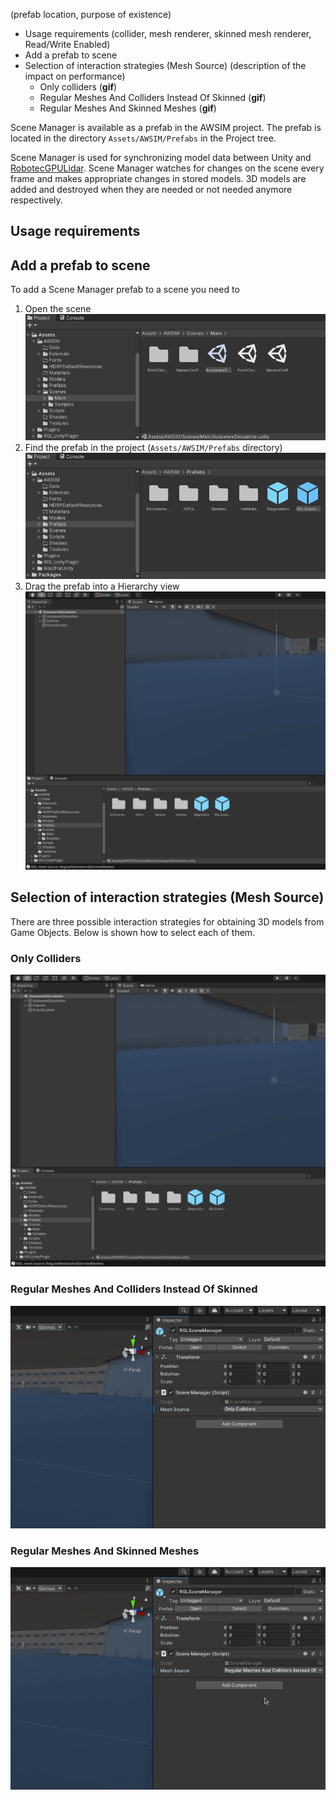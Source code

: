<!-- TODO everything -->
(prefab location, purpose of existence)

- Usage requirements (collider, mesh renderer, skinned mesh renderer, Read/Write Enabled)
- Add a prefab to scene
- Selection of interaction strategies (Mesh Source) (description of the impact on performance)
    - Only colliders (**gif**)
    - Regular Meshes And Colliders Instead Of Skinned (**gif**)
    - Regular Meshes And Skinned Meshes (**gif**)

Scene Manager is available as a prefab in the AWSIM project.
The prefab is located in the directory `Assets/AWSIM/Prefabs` in the Project tree.

Scene Manager is used for synchronizing model data between Unity and [RobotecGPULidar](https://github.com/RobotecAI/RobotecGPULidar).
Scene Manager watches for changes on the scene every frame and makes appropriate changes in stored models.
3D models are added and destroyed when they are needed or not needed anymore respectively.

## Usage requirements

## Add a prefab to scene
To add a Scene Manager prefab to a scene you need to

1. Open the scene
![open_scene](open_scene.png)
1. Find the prefab in the project (`Assets/AWSIM/Prefabs` directory)
![scene_manager_prefab_location](scene_manager_prefab_location.png)
1. Drag the prefab into a Hierarchy view
![add_prefab_to_scene](add_prefab_to_scene.gif)

## Selection of interaction strategies (Mesh Source)

There are three possible interaction strategies for obtaining 3D models from Game Objects.
Below is shown how to select each of them.

### Only Colliders
![add_prefab_to_scene](add_prefab_to_scene.gif)

### Regular Meshes And Colliders Instead Of Skinned
![scene_manager_regular_meshes_and_colliders](scene_manager_regular_meshes_and_colliders.gif)

### Regular Meshes And Skinned Meshes
![scene_manager_regular_meshes_and_skinned](scene_manager_regular_meshes_and_skinned.gif)
